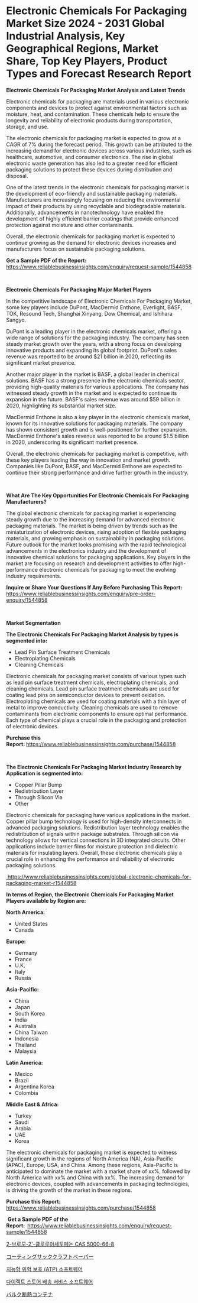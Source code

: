 <p><h1>Electronic Chemicals For Packaging Market Size 2024 - 2031 Global Industrial Analysis, Key Geographical Regions, Market Share, Top Key Players, Product Types and Forecast Research Report</h1></p><p><strong>Electronic Chemicals For Packaging Market Analysis and Latest Trends</strong></p>
<p><p>Electronic chemicals for packaging are materials used in various electronic components and devices to protect against environmental factors such as moisture, heat, and contamination. These chemicals help to ensure the longevity and reliability of electronic products during transportation, storage, and use.</p><p>The electronic chemicals for packaging market is expected to grow at a CAGR of 7% during the forecast period. This growth can be attributed to the increasing demand for electronic devices across various industries, such as healthcare, automotive, and consumer electronics. The rise in global electronic waste generation has also led to a greater need for efficient packaging solutions to protect these devices during distribution and disposal.</p><p>One of the latest trends in the electronic chemicals for packaging market is the development of eco-friendly and sustainable packaging materials. Manufacturers are increasingly focusing on reducing the environmental impact of their products by using recyclable and biodegradable materials. Additionally, advancements in nanotechnology have enabled the development of highly efficient barrier coatings that provide enhanced protection against moisture and other contaminants.</p><p>Overall, the electronic chemicals for packaging market is expected to continue growing as the demand for electronic devices increases and manufacturers focus on sustainable packaging solutions.</p></p>
<p><strong>Get a Sample PDF of the Report:&nbsp;</strong> <a href="https://www.reliablebusinessinsights.com/enquiry/request-sample/1544858">https://www.reliablebusinessinsights.com/enquiry/request-sample/1544858</a></p>
<p>&nbsp;</p>
<p><strong>Electronic Chemicals For Packaging Major Market Players</strong></p>
<p><p>In the competitive landscape of Electronic Chemicals For Packaging Market, some key players include DuPont, MacDermid Enthone, Everlight, BASF, TOK, Resound Tech, Shanghai Xinyang, Dow Chemical, and Ishihara Sangyo. </p><p>DuPont is a leading player in the electronic chemicals market, offering a wide range of solutions for the packaging industry. The company has seen steady market growth over the years, with a strong focus on developing innovative products and expanding its global footprint. DuPont's sales revenue was reported to be around $21 billion in 2020, reflecting its significant market presence.</p><p>Another major player in the market is BASF, a global leader in chemical solutions. BASF has a strong presence in the electronic chemicals sector, providing high-quality materials for various applications. The company has witnessed steady growth in the market and is expected to continue its expansion in the future. BASF's sales revenue was around $59 billion in 2020, highlighting its substantial market size.</p><p>MacDermid Enthone is also a key player in the electronic chemicals market, known for its innovative solutions for packaging materials. The company has shown consistent growth and is well-positioned for further expansion. MacDermid Enthone's sales revenue was reported to be around $1.5 billion in 2020, underscoring its significant market presence.</p><p>Overall, the electronic chemicals for packaging market is competitive, with these key players leading the way in innovation and market growth. Companies like DuPont, BASF, and MacDermid Enthone are expected to continue their strong performance and drive further growth in the industry.</p></p>
<p>&nbsp;</p>
<p><strong>What Are The Key Opportunities For Electronic Chemicals For Packaging Manufacturers?</strong></p>
<p><p>The global electronic chemicals for packaging market is experiencing steady growth due to the increasing demand for advanced electronic packaging materials. The market is being driven by trends such as the miniaturization of electronic devices, rising adoption of flexible packaging materials, and growing emphasis on sustainability in packaging solutions. Future outlook for the market looks promising with the rapid technological advancements in the electronics industry and the development of innovative chemical solutions for packaging applications. Key players in the market are focusing on research and development activities to offer high-performance electronic chemicals for packaging to meet the evolving industry requirements.</p></p>
<p><strong>Inquire or Share Your Questions If Any Before Purchasing This Report:</strong> <a href="https://www.reliablebusinessinsights.com/enquiry/pre-order-enquiry/1544858">https://www.reliablebusinessinsights.com/enquiry/pre-order-enquiry/1544858</a></p>
<p>&nbsp;</p>
<p><strong>Market Segmentation</strong></p>
<p><strong>The Electronic Chemicals For Packaging Market Analysis by types is segmented into:</strong></p>
<p><ul><li>Lead Pin Surface Treatment Chemicals</li><li>Electroplating Chemicals</li><li>Cleaning Chemicals</li></ul></p>
<p><p>Electronic chemicals for packaging market consists of various types such as lead pin surface treatment chemicals, electroplating chemicals, and cleaning chemicals. Lead pin surface treatment chemicals are used for coating lead pins on semiconductor devices to prevent oxidation. Electroplating chemicals are used for coating materials with a thin layer of metal to improve conductivity. Cleaning chemicals are used to remove contaminants from electronic components to ensure optimal performance. Each type of chemical plays a crucial role in the packaging and protection of electronic devices.</p></p>
<p><strong>Purchase this Report:&nbsp;</strong><a href="https://www.reliablebusinessinsights.com/purchase/1544858">https://www.reliablebusinessinsights.com/purchase/1544858</a></p>
<p>&nbsp;</p>
<p><strong>The Electronic Chemicals For Packaging Market Industry Research by Application is segmented into:</strong></p>
<p><ul><li>Copper Pillar Bump</li><li>Redistribution Layer</li><li>Through Silicon Via</li><li>Other</li></ul></p>
<p><p>Electronic chemicals for packaging have various applications in the market. Copper pillar bump technology is used for high-density interconnects in advanced packaging solutions. Redistribution layer technology enables the redistribution of signals within package substrates. Through silicon via technology allows for vertical connections in 3D integrated circuits. Other applications include barrier films for moisture protection and dielectric materials for insulating layers. Overall, these electronic chemicals play a crucial role in enhancing the performance and reliability of electronic packaging solutions.</p></p>
<p><a href="https://www.reliablebusinessinsights.com/global-electronic-chemicals-for-packaging-market-r1544858">&nbsp;https://www.reliablebusinessinsights.com/global-electronic-chemicals-for-packaging-market-r1544858</a></p>
<p><strong>In terms of Region, the Electronic Chemicals For Packaging Market Players available by Region are:</strong></p>
<p>
    <p> <strong> North America: </strong>
        <ul>
            <li>United States</li>
            <li>Canada</li>
        </ul>
        </p> 
    <p> <strong> Europe: </strong>
        <ul>
            <li>Germany</li>
            <li>France</li>
            <li>U.K.</li>
            <li>Italy</li>
            <li>Russia</li>
        </ul>
        </p> 
    <p> <strong> Asia-Pacific: </strong>
        <ul>
            <li>China</li>
            <li>Japan</li>
            <li>South Korea</li>
            <li>India</li>
            <li>Australia</li>
            <li>China Taiwan</li>
            <li>Indonesia</li>
            <li>Thailand</li>
            <li>Malaysia</li>
        </ul>
        </p> 
    <p> <strong> Latin America: </strong>
        <ul>
            <li>Mexico</li>
            <li>Brazil</li>
            <li>Argentina Korea</li>
            <li>Colombia</li>
        </ul>
        </p> 
    <p> <strong> Middle East & Africa: </strong>
        <ul>
            <li>Turkey</li>
            <li>Saudi</li>
            <li>Arabia</li>
            <li>UAE</li>
            <li>Korea</li>
        </ul>
    </p>
    </p>
<p><p>The electronic chemicals for packaging market is expected to witness significant growth in the regions of North America (NA), Asia-Pacific (APAC), Europe, USA, and China. Among these regions, Asia-Pacific is anticipated to dominate the market with a market share of xx%, followed by North America with xx% and China with xx%. The increasing demand for electronic devices, coupled with advancements in packaging technologies, is driving the growth of the market in these regions.</p></p>
<p><strong>Purchase this Report: </strong><a href="https://www.reliablebusinessinsights.com/purchase/1544858">https://www.reliablebusinessinsights.com/purchase/1544858</a></p>
<p>&nbsp;<strong>Get a Sample PDF of the Report:&nbsp;&nbsp;</strong><a href="https://www.reliablebusinessinsights.com/enquiry/request-sample/1544858">https://www.reliablebusinessinsights.com/enquiry/request-sample/1544858</a></p>
<p><strong></strong></p>
<p><p><a href="https://medium.com/@dandier2003/2-%EB%B8%8C%EB%A1%9C%EB%AA%A8-2-%ED%81%B4%EB%A1%9C%EB%A1%9C%EC%95%84%EC%84%B8%ED%86%A0%ED%8E%98%EB%85%BC-cas-5000-66-8-%EC%8B%9C%EC%9E%A5-%EA%B7%9C%EB%AA%A8-%EB%B0%8F-%EC%A0%90%EC%9C%A0%EC%9C%A8-%EB%B6%84%EC%84%9D-%EC%84%B1%EC%9E%A5-%ED%8A%B8%EB%A0%8C%EB%93%9C-%EB%B0%8F-%EC%98%88%EC%B8%A1-2024-2031-7f9c36394eac">2-브로모-2'-클로로아세토페논 CAS 5000-66-8</a></p><p><a href="https://github.com/AhmadMann1950/Market-Research-Report-List-1/blob/main/4345719136516.md">コーティングサッククラフトペーパー</a></p><p><a href="https://github.com/GabrielBlanda5656/Market-Research-Report-List-2/blob/main/8426284142051.md">지능형 위협 보호 (ATP) 소프트웨어</a></p><p><a href="https://github.com/rick7624/Market-Research-Report-List-1/blob/main/3596524142052.md">다이렉트 스토어 배송 서비스 소프트웨어</a></p><p><a href="https://github.com/qwpelcjko9242629/Market-Research-Report-List-2/blob/main/9383915136517.md">バルク断熱コンテナ</a></p></p>
